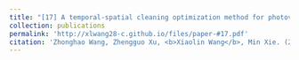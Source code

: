 ```yaml
---
title: "[17] A temporal-spatial cleaning optimization method for photovoltaic power plants"
collection: publications
permalink: 'http://xlwang28-c.github.io/files/paper-#17.pdf'
citation: 'Zhonghao Wang, Zhengguo Xu, <b>Xiaolin Wang</b>, Min Xie. (2022). &quot;A temporal-spatial cleaning optimization method for photovoltaic power plants.&quot; <i>Sustainable Energy Technologies and Assessments</i>. 49, 101691.'
---
```

